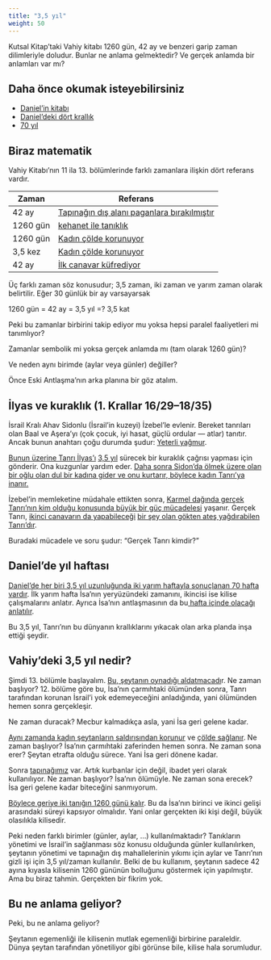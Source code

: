 ```yaml
---
title: "3,5 yıl"
weight: 50
---
```


Kutsal Kitap’taki Vahiy kitabı 1260 gün, 42 ay ve benzeri garip zaman dilimleriyle doludur. Bunlar ne anlama gelmektedir? Ve gerçek anlamda bir anlamları var mı?

## Daha önce okumak isteyebilirsiniz

<a name="f73a"></a>
- [Daniel’in kitabı](/bible/daniel/expl/the-book-of-daniel)
- [Daniel’deki dört krallık](/bible/daniel/expl/the-four-kingdoms-in-daniel)
- [70 yıl](/bible/daniel/expl/the-70-year-weeks)

## Biraz matematik

<a name="05a6"></a>
Vahiy Kitabı’nın 11 ila 13. bölümlerinde farklı zamanlara ilişkin dört referans vardır.

| Zaman | Referans |
|-------|----------|
| 42 ay | [Tapınağın dış alanı paganlara bırakılmıştır](https://www.bibleserver.com/TR/Vahiy11%2C2) |
| 1260 gün | [kehanet ile tanıklık](https://www.bibleserver.com/TR/Vahiy11%2C3) |
| 1260 gün | [Kadın çölde korunuyor](https://www.bibleserver.com/TR/Vahiy12%2C6) |
| 3,5 kez | [Kadın çölde korunuyor](https://www.bibleserver.com/TR/Vahiy12%2C14) |
| 42 ay | [İlk canavar küfrediyor](https://www.bibleserver.com/TR/Vahiy13%2C5) |

Üç farklı zaman söz konusudur; 3,5 zaman, iki zaman ve yarım zaman olarak belirtilir. Eğer 30 günlük bir ay varsayarsak

1260 gün = 42 ay = 3,5 yıl =? 3,5 kat

Peki bu zamanlar birbirini takip ediyor mu yoksa hepsi paralel faaliyetleri mi tanımlıyor?

Zamanlar sembolik mi yoksa gerçek anlamda mı (tam olarak 1260 gün)?

Ve neden aynı birimde (aylar veya günler) değiller?

Önce Eski Antlaşma’nın arka planına bir göz atalım.

## İlyas ve kuraklık (1. Krallar 16/29–18/35)

<a name="08ef"></a>
İsrail Kralı Ahav Sidonlu (İsrail’in kuzeyi) İzebel’le evlenir. Bereket tanrıları olan Baal ve Aşera’yı (çok çocuk, iyi hasat, güçlü ordular — atlar) tanıtır. Ancak bunun anahtarı çoğu durumda şudur: [Yeterli yağmur](https://www.bibleserver.com/TR/1.Krallar17%3A8).

[Bunun üzerine Tanrı İlyas’ı](https://www.bibleserver.com/TR/1.Krallar17%3A1) [3,5 yıl](https://www.bibleserver.com/TR/Luka4%3A25) sürecek bir kuraklık çağrısı yapması için gönderir. Ona kuzgunlar yardım eder. [Daha sonra Sidon’da ölmek üzere olan bir oğlu olan dul bir kadına gider ve onu kurtarır, böylece kadın Tanrı’ya inanır.](https://www.bibleserver.com/TR/1.Krallar17%3A6-24)

İzebel’in memleketine müdahale ettikten sonra, [Karmel dağında gerçek Tanrı’nın kim olduğu konusunda büyük bir güç mücadelesi](https://www.bibleserver.com/TR/1.Krallar18%3A16-46) yaşanır. Gerçek Tanrı, [ikinci canavarın da yapabileceği](https://www.bibleserver.com/TR/Vahiy13%3A13) [bir şey olan gökten ateş yağdırabilen Tanrı’dır](https://www.bibleserver.com/TR/1.Krallar18%3A16-46).

Buradaki mücadele ve soru şudur: “Gerçek Tanrı kimdir?”

## Daniel’de yıl haftası

<a name="eb7b"></a>
[Daniel’de her biri 3,5 yıl uzunluğunda iki yarım haftayla sonuçlanan 70 hafta vardır](/bible/daniel/expl/the-70-year-weeks). İlk yarım hafta İsa’nın yeryüzündeki zamanını, ikincisi ise kilise çalışmalarını anlatır. Ayrıca İsa’nın antlaşmasının da bu[ hafta içinde olacağı anlatılır](https://www.bibleserver.com/TR/Daniel9%3A27).

Bu 3,5 yıl, Tanrı’nın bu dünyanın krallıklarını yıkacak olan arka planda inşa ettiği şeydir.

## Vahiy’deki 3,5 yıl nedir?

<a name="b4e3"></a>
Şimdi 13. bölümle başlayalım. [Bu, şeytanın oynadığı aldatmacadı](/content/beasts/expl/the-nature-of-the-beast-in-the-book-of-revelation)r. Ne zaman başlıyor? 12. bölüme göre bu, İsa’nın çarmıhtaki ölümünden sonra, Tanrı tarafından korunan İsrail’i yok edemeyeceğini anladığında, yani ölümünden hemen sonra gerçekleşir.

Ne zaman duracak? Mecbur kalmadıkça asla, yani İsa geri gelene kadar.

[Aynı zamanda kadın şeytanların saldırısından korunur](https://www.bibleserver.com/TR/Vahiy12%3A6) ve [çölde sağlanır](https://www.bibleserver.com/TR/Vahiy12%3A14). Ne zaman başlıyor? İsa’nın çarmıhtaki zaferinden hemen sonra. Ne zaman sona erer? Şeytan etrafta olduğu sürece. Yani İsa geri dönene kadar.

Sonra [tapınağımız](https://www.bibleserver.com/TR/Vahiy11%3A1-2) var. Artık kurbanlar için değil, ibadet yeri olarak kullanılıyor. Ne zaman başlıyor? İsa’nın ölümüyle. Ne zaman sona erecek? İsa geri gelene kadar biteceğini sanmıyorum.

[Böylece geriye iki tanığın 1260 günü kalır](https://www.bibleserver.com/TR/Vahiy11%3A3). Bu da İsa’nın birinci ve ikinci gelişi arasındaki süreyi kapsıyor olmalıdır. Yani onlar gerçekten iki kişi değil, büyük olasılıkla kilisedir.

Peki neden farklı birimler (günler, aylar, …) kullanılmaktadır? Tanıkların yönetimi ve İsrail’in sağlanması söz konusu olduğunda günler kullanılırken, şeytanın yönetimi ve tapınağın dış mahallelerinin yıkımı için aylar ve Tanrı’nın gizli işi için 3,5 yıl/zaman kullanılır. Belki de bu kullanım, şeytanın sadece 42 ayına kıyasla kilisenin 1260 gününün bolluğunu göstermek için yapılmıştır. Ama bu biraz tahmin. Gerçekten bir fikrim yok.

## Bu ne anlama geliyor?

<a name="1562"></a>
Peki, bu ne anlama geliyor?

Şeytanın egemenliği ile kilisenin mutlak egemenliği birbirine paraleldir. Dünya şeytan tarafından yönetiliyor gibi görünse bile, kilise hala sorumludur.

